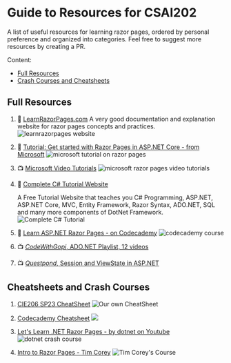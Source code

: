 # Guide to Resources for CSAI202

A list of useful resources for learning razor pages, ordered by personal preference and organized into categories. Feel free to suggest more resources by creating a PR.

Content:
- [Full Resources](#full-resources)
- [Crash Courses and Cheatsheets](#cheatsheets-and-crash-courses)

## Full Resources
1. 📖 [LearnRazorPages.com](https://www.learnrazorpages.com/)
A very good documentation and explanation website for razor pages concepts and practices.
![learnrazorpages website](1learnrazorpages.jpg)

1. 📖 [Tutorial: Get started with Razor Pages in ASP.NET Core - from Microsoft](https://learn.microsoft.com/en-us/aspnet/core/tutorials/razor-pages/razor-pages-start?view=aspnetcore-7.0&tabs=visual-studio)
![microsoft tutorial on razor pages](2microsoft_tutorial.jpg)

1. 📺 [Microsoft Video Tutorials](https://learn.microsoft.com/en-us/aspnet/web-pages/videos/aspnet-razor-pages/)
![microsoft razor pages video tutorials](microsoft_video_tutorials.jpg)

1. 📖 [Complete C# Tutorial Website](https://www.completecsharptutorial.com/)
    
    A Free Tutorial Website that teaches you C# Programming, ASP.NET, ASP.NET Core, MVC, Entity Framework, Razor Syntax, ADO.NET, SQL and many more components of DotNet Framework.
![Complete C# Tutorial](completecsharptutorial.jpg)

1. 📖 [Learn ASP.NET Razor Pages - on Codecademy](https://www.codecademy.com/learn/learn-asp-net)
![codecademy course](3codecademy.jpg)

1. 📺 [*CodeWithGopi*, ADO.NET Playlist, 12 videos](https://youtube.com/playlist?list=PLz3T2C4dYvQJBcQh2LEW6r84THgEmVzwq)

1. 📺 [*Questpond*, Session and ViewState in ASP.NET](https://www.youtube.com/watch?v=j7JqjDIU9BY)

## Cheatsheets and Crash Courses

1. [CIE206 SP23 CheatSheet](CIE206_SP23_LabExamCheatSheet.pdf)
![Our own CheatSheet](cie206_cheatsheet.jpg)

2. [Codecademy Cheatsheet](https://www.codecademy.com/learn/learn-asp-net/modules/asp-net-razor-syntax/cheatsheet)
![](codecademy_cheatsheet.jpg)

3. [Let's Learn .NET Razor Pages - by dotnet on Youtube](https://www.youtube.com/watch?v=5XWgEHcTe4k)
![dotnet crash course](dotnet_crash_course.jpg)

4. [Intro to Razor Pages - Tim Corey](https://www.youtube.com/watch?v=68towqYcQlY)
![Tim Corey's Course](tim_corey_course.jpg)

